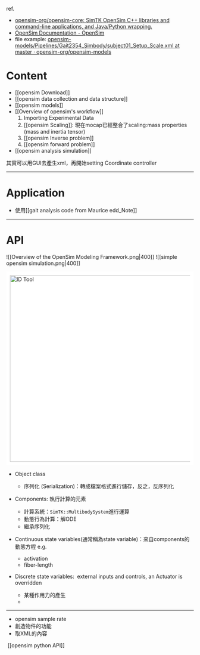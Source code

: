 ref.
- [opensim-org/opensim-core: SimTK OpenSim C++ libraries and command-line applications, and Java/Python wrapping.](https://github.com/opensim-org/opensim-core?tab=readme-ov-file)
- [OpenSim Documentation - OpenSim](https://opensimconfluence.atlassian.net/wiki/spaces/OpenSim/overview)
- file example: [opensim-models/Pipelines/Gait2354_Simbody/subject01_Setup_Scale.xml at master · opensim-org/opensim-models](https://github.com/opensim-org/opensim-models/blob/master/Pipelines/Gait2354_Simbody/subject01_Setup_Scale.xml)

# Content
- [[opensim Download]]
- [[opensim data collection and data structure]]
- [[opensim models]]
- [[Overview of opensim's workflow]]
	1. Importing Experimental Data
	2. [[opensim Scaling]]: 現在mocap已經整合了scaling:mass properties (mass and inertia tensor)
	3. [[opensim Inverse problem]]
	4. [[opensim forward problem]]
- [[opensim analysis simulation]]

其實可以用GUI去產生xml，再開始setting
Coordinate controller

---
# Application
- 使用[[gait analysis code from Maurice edd_Note]]

---
# API
![[Overview of the OpenSim Modeling Framework.png|400]]
![[simple opensim simulation.png|400]]
<div style="background-color: white; padding: 10px;">
<img src="D:\Notes\Exoskeleton-Control-Note\documents\Simulation\opensim\model's System and a State object.png" alt="ID Tool" width="500"/></div>

- Object class
	- 序列化 (Serialization)：轉成檔案格式進行儲存，反之，反序列化
- Components: 執行計算的元素
	- 計算系統：`SimTK::MultibodySystem`進行運算
	- 動態行為計算：解ODE
	- 繼承序列化


- Continuous state variables(通常稱為state variable)：來自components的動態方程 e.g.
	- activation
	- fiber-length
- Discrete state variables:  external inputs and controls, an Actuator is overridden
	- 某種作用力的產生
	- 

---
- opensim sample rate
- 創造物件的功能
- 取XML的內容

 [[opensim python API]]